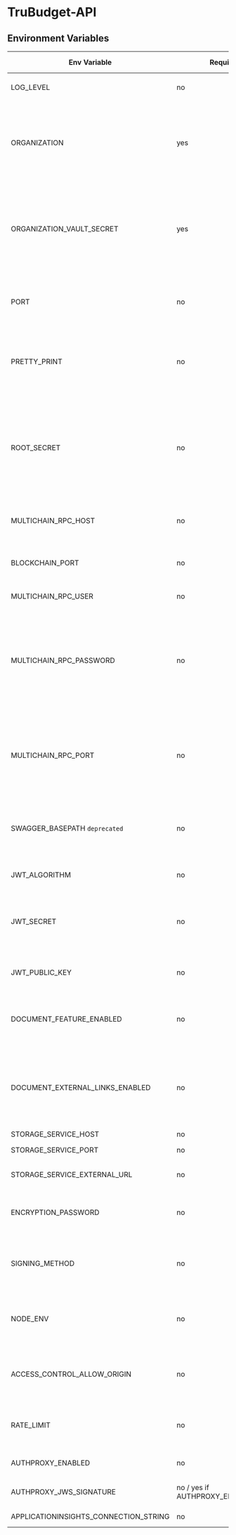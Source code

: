 # TruBudget-API

## Environment Variables

| Env Variable                          | Required                           | Default Value | Description                                                                                                                                                                                                                                                                                                                                                                        |
| ------------------------------------- | ---------------------------------- | ------------- | ---------------------------------------------------------------------------------------------------------------------------------------------------------------------------------------------------------------------------------------------------------------------------------------------------------------------------------------------------------------------------------- |
| LOG_LEVEL                             | no                                 | info          | Defines the log output. Supported levels are `trace`, `debug`, `info`, `warn`, `error`, `fatal`                                                                                                                                                                                                                                                                                    |
| ORGANIZATION                          | yes                                | -             | In the blockchain network, each node is represented by its organization name. This environment variable sets this organization name. It is used to create the organization stream on the blockchain and is also displayed in the frontend's top right corner.                                                                                                                      |
| ORGANIZATION_VAULT_SECRET             | yes                                | -             | This is the key to en-/decrypt user data of an organization. If you want to add a new node for your organization, you want users to be able to log in on either node. <br/>**Caution:** If you want to run TruBudget in production, make sure NOT to use the default value from the `.env_example` file!                                                                           |
| PORT                                  | no                                 | 8080          | The port used to expose the API for your installation. <br/>Example: If you run TruBudget locally and set API_PORT to `8080`, you can reach the API via `localhost:8080/api`.                                                                                                                                                                                                      |
| PRETTY_PRINT                          | no                                 | false         | Decides whether the logs printed by the API are pretty printed or not. Pretty printed logs are easier to read while non-pretty printed logs are easier to store and use e.g. in the ELK (Elasticsearch-Logstash-Kabana) stack.                                                                                                                                                     |
| ROOT_SECRET                           | no                                 | [random]      | The root secret is the password for the root user. If you start with an empty blockchain, the root user is needed to add other users, approve new nodes,.. If you don't set a value via the environment variable, the API generates one randomly and prints it to the console <br/>**Caution:** If you want to run TruBudget in production, make sure to set a secure root secret. |
| MULTICHAIN_RPC_HOST                   | no                                 | localhost     | The IP address of the blockchain (not multichain daemon,but they are usally the same) you want to connect to.                                                                                                                                                                                                                                                                      |
| BLOCKCHAIN_PORT                       | no                                 | 8085          | The Port of the blockchain where the server is available for incoming http connections (e.g. readiness, versions, backup and restore)                                                                                                                                                                                                                                              |
| MULTICHAIN_RPC_USER                   | no                                 | multichainrpc | The user used to connect to the multichain daemon.                                                                                                                                                                                                                                                                                                                                 |
| MULTICHAIN_RPC_PASSWORD               | no                                 | [hardcoded]   | Password used by the API to connect to the blockchain. The password is set by the origin node upon start. Every beta node needs to use the same RPC password in order to be able to connect to the blockchain. <br/>**Hint:** Although the MULTICHAIN_RPC_PASSWORD is not required it is highly recommended to set an own secure one                                               |
| MULTICHAIN_RPC_PORT                   | no                                 | 8000          | The port used to expose the multichain daemon of your Trubudget blockchain installation(bc). The port used to connect to the multichain daemon(api). This will be used internally for the communication between the API and the multichain daemon.                                                                                                                                 |
| SWAGGER_BASEPATH `deprecated`         | no                                 | /             | This variable was used to choose which environment (prod or test) is used for testing the requests. The variable is deprecated now, as the Swagger documentation can be used for the prod and test environment separately.                                                                                                                                                         |
| JWT_ALGORITHM                         | no                                 | `HS256`       | Algorithm used for signing and verifying JWTs. Currently `HS256` or `RS256` are supported.                                                                                                                                                                                                                                                                                         |
| JWT_SECRET                            | no                                 | [random]      | A string that is used to sign JWT which are created by the authenticate endpoint of the api. If JWT_ALGORITHM is set to `RS256`, this is required and holds BASE64 encoded PEM encoded private key for RSA.                                                                                                                                                                        |
| JWT_PUBLIC_KEY                        | no                                 |               | If JWT_ALGORITHM is set to `RS256`, this is required and holds BASE64 encoded PEM encoded public key for RSA.                                                                                                                                                                                                                                                                      |
| DOCUMENT_FEATURE_ENABLED              | no                                 | false         | If true, all uploaded documents are stored using trubudget's storage-service. If false, the document feature of TruBudget is disabled, and trying to upload a document will result in an error.                                                                                                                                                                                    |
| DOCUMENT_EXTERNAL_LINKS_ENABLED       | no                                 | false         | If true, it is possible to use external documents links also without TruBudget's storage-service. If false, the external documents links feature of TruBudget is still possible to use in case DOCUMENT_FEATURE_ENABLED equals "true".                                                                                                                                             |
| STORAGE_SERVICE_HOST                  | no                                 | localhost     | IP of connected storage service                                                                                                                                                                                                                                                                                                                                                    |
| STORAGE_SERVICE_PORT                  | no                                 | 8090          | Port of connected storage service                                                                                                                                                                                                                                                                                                                                                  |
| STORAGE_SERVICE_EXTERNAL_URL          | no                                 | -             | IP and port of own connected storage service accessible externally                                                                                                                                                                                                                                                                                                                 |
| ENCRYPTION_PASSWORD                   | no                                 | -             | If set, all data that is send to the MultiChain node and external storage will be symmetrically encrypted by the ENCRYPTION_PASSWORD                                                                                                                                                                                                                                               |
| SIGNING_METHOD                        | no                                 | node          | Possible signing methods are: `node` and `user`. Transactions on the chain will be signed using either the address of the node or the address of the specific user publishing that transaction.                                                                                                                                                                                    |
| NODE_ENV                              | no                                 | production    | If set to `development` api will allow any string as password. If set to `production` passwords must satisfy safePasswordSchema, see lib/joiValidation-.ts & -.spec.ts files                                                                                                                                                                                                       |
| ACCESS_CONTROL_ALLOW_ORIGIN           | no                                 | "\*"          | Since the service uses CORS, the domain by which it can be called needs to be set. Setting this value to `"*"` means that it can be called from any domain. Read more about this topic [here](https://developer.mozilla.org/en-US/docs/Web/HTTP/CORS).                                                                                                                             |
| RATE_LIMIT                            | no                                 | -             | If set, API will limit the number of requests from any individual IP address to the set number per minute. Can be set to any `number`, but shouldn't be set too low.                                                                                                                                                                                                               |
| AUTHPROXY_ENABLED                     | no                                 | false         | Enables logging in using the authorization token from authentication proxy                                                                                                                                                                                                                                                                                                         |
| AUTHPROXY_JWS_SIGNATURE               | no / yes if AUTHPROXY_ENABLED=true | -             | secret/public key/certificate for verifying auth proxy token signature                                                                                                                                                                                                                                                                                                             |
| APPLICATIONINSIGHTS_CONNECTION_STRING | no                                 | -             | Azure Application Insights Connection String                                                                                                                                                                                                                                                                                                                                       |
